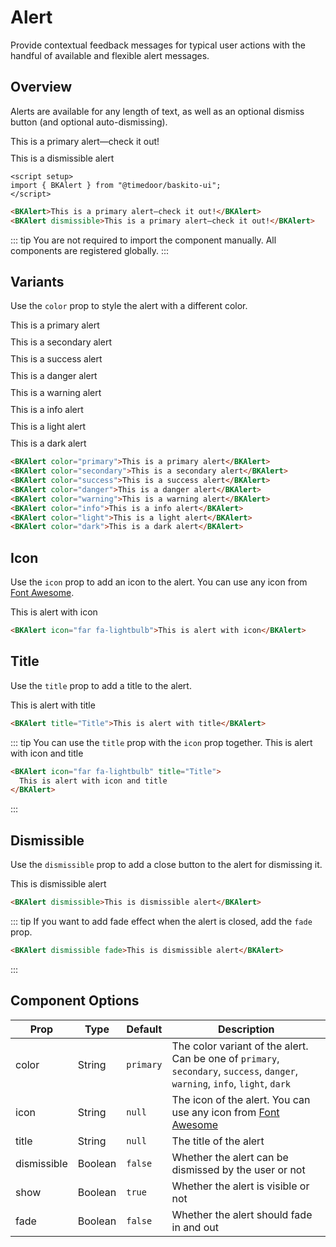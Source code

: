 # Alert

Provide contextual feedback messages for typical user actions with the handful of available and flexible alert messages.

## Overview

Alerts are available for any length of text, as well as an optional dismiss button (and optional auto-dismissing).

<div style="display: flex; flex-direction: column; gap: 10px;">
    <BKAlert>This is a primary alert—check it out!</BKAlert>
    <BKAlert dismissible>This is a dismissible alert</BKAlert>
</div>

```vue
<script setup>
import { BKAlert } from "@timedoor/baskito-ui";
</script>
```

```html
<BKAlert>This is a primary alert—check it out!</BKAlert>
<BKAlert dismissible>This is a primary alert—check it out!</BKAlert>
```

::: tip
You are not required to import the component manually. All components are registered globally.
:::

## Variants

Use the `color` prop to style the alert with a different color.

<div style="display: flex; flex-direction: column; gap: 10px;">
    <BKAlert color="primary">This is a primary alert</BKAlert>
    <BKAlert color="secondary">This is a secondary alert</BKAlert>
    <BKAlert color="success">This is a success alert</BKAlert>
    <BKAlert color="danger">This is a danger alert</BKAlert>
    <BKAlert color="warning">This is a warning alert</BKAlert>
    <BKAlert color="info">This is a info alert</BKAlert>
    <BKAlert color="light">This is a light alert</BKAlert>
    <BKAlert color="dark">This is a dark alert</BKAlert>
</div>

```html
<BKAlert color="primary">This is a primary alert</BKAlert>
<BKAlert color="secondary">This is a secondary alert</BKAlert>
<BKAlert color="success">This is a success alert</BKAlert>
<BKAlert color="danger">This is a danger alert</BKAlert>
<BKAlert color="warning">This is a warning alert</BKAlert>
<BKAlert color="info">This is a info alert</BKAlert>
<BKAlert color="light">This is a light alert</BKAlert>
<BKAlert color="dark">This is a dark alert</BKAlert>
```

## Icon

Use the `icon` prop to add an icon to the alert. You can use any icon from [Font Awesome](https://fontawesome.com/v5/search?o=r&m=free).

<div style="display: flex; flex-direction: column; gap: 10px;">
    <BKAlert icon="far fa-lightbulb">This is alert with icon</BKAlert>
</div>

```html
<BKAlert icon="far fa-lightbulb">This is alert with icon</BKAlert>
```

## Title

Use the `title` prop to add a title to the alert.

<BKAlert title="Title">This is alert with title</BKAlert>

```html
<BKAlert title="Title">This is alert with title</BKAlert>
```

::: tip
You can use the `title` prop with the `icon` prop together.
<BKAlert icon="far fa-lightbulb" title="Title">This is alert with icon and title</BKAlert>

```html
<BKAlert icon="far fa-lightbulb" title="Title">
  This is alert with icon and title
</BKAlert>
```

:::

## Dismissible

Use the `dismissible` prop to add a close button to the alert for dismissing it.

<BKAlert dismissible>This is dismissible alert</BKAlert>

```html
<BKAlert dismissible>This is dismissible alert</BKAlert>
```

::: tip
If you want to add fade effect when the alert is closed, add the `fade` prop.

```html
<BKAlert dismissible fade>This is dismissible alert</BKAlert>
```

:::

## Component Options

| Prop        | Type    | Default   | Description                                                                                                                   |
| ----------- | ------- | --------- | ----------------------------------------------------------------------------------------------------------------------------- |
| color       | String  | `primary` | The color variant of the alert. Can be one of `primary`, `secondary`, `success`, `danger`, `warning`, `info`, `light`, `dark` |
| icon        | String  | `null`    | The icon of the alert. You can use any icon from [Font Awesome](https://fontawesome.com/v5/search?o=r&m=free)                 |
| title       | String  | `null`    | The title of the alert                                                                                                        |
| dismissible | Boolean | `false`   | Whether the alert can be dismissed by the user or not                                                                         |
| show        | Boolean | `true`    | Whether the alert is visible or not                                                                                           |
| fade        | Boolean | `false`   | Whether the alert should fade in and out                                                                                      |
